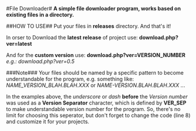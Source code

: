 #File Downloader#
**A simple file downloader program, works based on existing files in a directory.**

##HOW TO USE##
Put your files in **releases** directory.
And that's it!

In orser to Download the **latest release** of project use: **download.php?ver=latest**

And for the **custom version** use: **download.php?ver=VERSION_NUMBER**
*e.g.: download.php?ver=0.5*

###Note###
Your files should be named by a specific pattern to become understandable for the program, e.g. something like: 
*NAME_VERSION_BLAH.BLAH.XXX* or *NAME-VERSION.BLAH.BLAH.XXX* ...

In the examples above, the *underscore* or *dash* **before** the *Version number* was used as a **Version Separator** character, which is defined by **VER_SEP** to make understandable version number for the program.
So, there's no limit for choosing this seperator, but don't forget to change the code (line 8) and customize it for your projects.